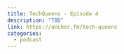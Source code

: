 ```yaml
---
title: TechQueens - Episode 4
description: "TBD"
link: https://anchor.fm/tech-queens
categories:
  - podcast
---
```

